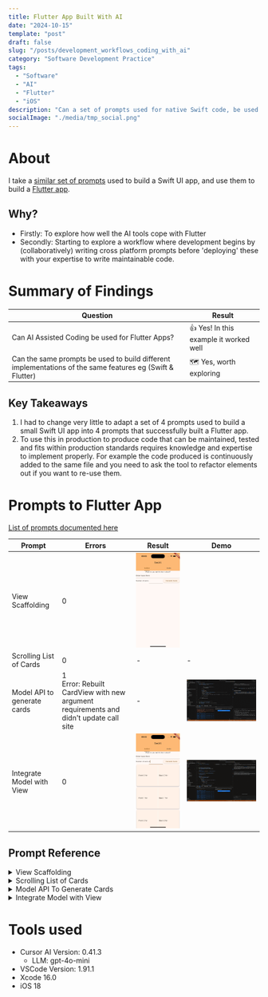 ```yaml
---
title: Flutter App Built With AI
date: "2024-10-15"
template: "post"
draft: false
slug: "/posts/development_workflows_coding_with_ai"
category: "Software Development Practice"
tags:
  - "Software"
  - "AI"
  - "Flutter"
  - "iOS"
description: "Can a set of prompts used for native Swift code, be used to build a Flutter app?"
socialImage: "./media/tmp_social.png"
---
```


# About

I take a [similar set of prompts](https://github.com/MBaldo83/AI-Coding-Examples-Swot-It/blob/main/swot_it_flutter_prompt_built/README.md) used to build a Swift UI app, and use them to build a [Flutter app](https://docs.flutter.dev).
## Why?
* Firstly: To explore how well the AI tools cope with Flutter
* Secondly: Starting to explore a workflow where development begins by (collaboratively) writing cross platform prompts before 'deploying' these with your expertise to write maintainable code.

# Summary of Findings

| Question                                                                                                  | Result                                 |
| --------------------------------------------------------------------------------------------------------- | -------------------------------------- |
| Can AI Assisted Coding be used for Flutter Apps?                                                          | 👍 Yes! In this example it worked well |
| Can the same prompts be used to build different implementations of the same features eg (Swift & Flutter) | 🗺️ Yes, worth exploring            |

## Key Takeaways

1. I had to change very little to adapt a set of 4 prompts used to build a small Swift UI app into 4 prompts that successfully built a Flutter app. 
2. To use this in production to produce code that can be maintained, tested and fits within production standards requires knowledge and expertise to implement properly. For example the code produced is continuously added to the same file and you need to ask the tool to refactor elements out if you want to re-use them.

# Prompts to Flutter App

[List of prompts documented here](https://github.com/MBaldo83/AI-Coding-Examples-Swot-It/blob/main/swot_it_flutter_prompt_built/README.md)

| Prompt                      | Errors | Result | Demo |
| --------------------------- | ------ | ------ | ---- |
| View Scaffolding            | 0      | ![view scaffolding](./media/SwotIt_Fl_prompt1_viewScaffold.png)    |   |
| Scrolling List of Cards     | 0      | -    | -  |
| Model API to generate cards | 1<br>Error: Rebuilt CardView with new argument requirements and didn't update call site      | -    | ![Integrated Model](./media/SwotIt_Fl_Generate_Model_Video.gif)  |
| Integrate Model with View   | 0      | ![Integrated Model](./media/SwotIt_Fl_prompt4_integratedModel.png)    | ![Integrated Model](./media/SwotIt_Fl_Integrate_Model_Video.gif)  |

## Prompt Reference

<details>
<summary>View Scaffolding</summary>
<div class="gatsby-highlight" data-language="text"><pre class="language-text"><code class="language-text">I need you to write Swift code for a SwiftUI feature using The I'd like to build a Flutter View with the following elements (top to bottom):
1. A title label with the text "What do you want to learn about?"
2. A text field (topic) with multiple lines to input with placeholder text "Enter topic here"
  - The value of this text (topic) should be bound to a variable that can be used when performing an action
3. A Horizontal Stack with text: "number of cards", an input box (numberOfCards) that accepts Integers only and a button to generate the cards
- The value of the numberOfCards input box should be bound to an integer variable that can be used when performing an action
4. A scroll view containing the list of cards that are generated

This view should be contained inside a Tab Bar with 2 tabs, "Builder" (this view) and "Decks" (an empty view)
Please ensure: 
1. That the Scrolling List View of cards is performant when rendering any number of cards on the screen
2. The View to represent a Card in the list is refactored so that it can be modified independently of the the containing List view
</code></pre></div>
</details>

<details>
<summary>Scrolling List of Cards</summary>
<div class="gatsby-highlight" data-language="text"><pre class="language-text"><code class="language-text">The UI to display a Card in the scrolling list view should be:
Card Dimensions height: 200, width: filling the screen with padding of 10
The card should be divided vertically down the centre with a dotted line 1 point wide
The Card should have 2 not-editable text fields one on the left of the dotted line and the other on the right of the dotted line filling the space with a padding of 10
To render a card you should provide 2 static strings, front (left side of card) and back (right side of card)
The card should have a subtle drop shadow
</code></pre></div>
</details>

<details>
<summary>Model API To Generate Cards</summary>
<div class="gatsby-highlight" data-language="text"><pre class="language-text"><code class="language-text">Using the 'Model View' Architecture Pattern Implement a SwotItModel API that the view can call to generate cards
API Definition:
* There should be a method called generate cards.
* This should take 2 arguments from the UI; topic (String) and numberOfCards (Int)
* This method should return asynchronously
* When this method completes, it should update the scrolling list of cards in the UI
* The implementation of this method should return a hard coded list of Card Models tha can be displayed by the View
</code></pre></div>
</details>

<details>
<summary>Integrate Model with View</summary>
<div class="gatsby-highlight" data-language="text"><pre class="language-text"><code class="language-text">Update _BuilderViewState to include an array of CardModels 
This should start empty, and should be populated by the async call to generate cards made to the model when the generate cards button is pressed
</code></pre></div>
</details>


# Tools used

* Cursor AI Version: 0.41.3
  * LLM: gpt-4o-mini
* VSCode Version: 1.91.1
* Xcode 16.0
* iOS 18
